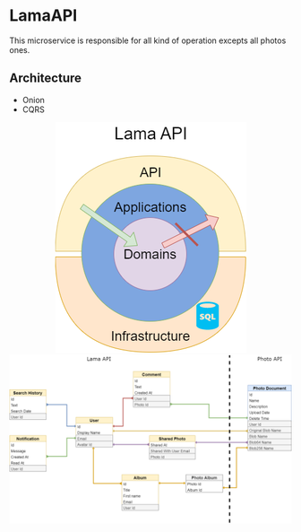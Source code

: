 # LamaAPI

This microservice is responsible for all kind of operation excepts all photos ones.

## Architecture 

* Onion 
* CQRS

<p align="center">
  <img src="../../../docs/images/LamaAPI.png">
  <img src="../../../docs/images/ER.png">
</p>
